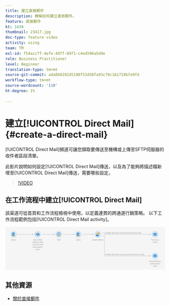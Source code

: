 ```yaml
---
title: 建立直接郵件
description: 瞭解如何建立直效郵件。
feature: 直接郵件
kt: 1430
thumbnail: 23417.jpg
doc-type: feature video
activity: using
team: TM
exl-id: f54acc7f-4efe-4d7f-89f1-c4ed596a5d9e
role: Business Practitioner
level: Beginner
translation-type: tm+mt
source-git-commit: ada0b029245190f53d58fa93c79c161719bfe9fd
workflow-type: tm+mt
source-wordcount: '110'
ht-degree: 1%

---
```


# 建立[!UICONTROL Direct Mail] {#create-a-direct-mail}

[!UICONTROL Direct Mail]頻道可讓您擷取要傳送至機構或上傳至SFTP伺服器的收件者區段清單。

此影片說明如何設定[!UICONTROL Direct Mail]傳送，以及為了能夠將描述檔新增至[!UICONTROL Direct Mail]傳送，需要哪些設定。

>[!VIDEO](https://video.tv.adobe.com/v/23417?quality=12)

## 在工作流程中建立[!UICONTROL Direct Mail]

該渠道可從首頁和工作流程檢視中使用，以定義連貫的跨通道行銷策略。 以下工作流程範例包括[!UICONTROL Direct Mail activity]。

![工作流程影像](/help/assets/direct_mail_examplewf.png)

## 其他資源

* [關於直接郵件](https://docs.adobe.com/content/help/en/campaign-standard/using/communication-channels/direct-mail/about-direct-mail.html)
